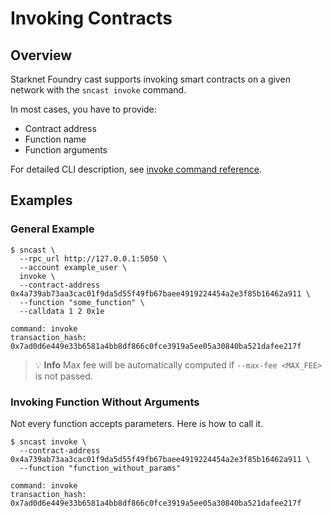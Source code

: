 # Invoking Contracts

## Overview

Starknet Foundry cast supports invoking smart contracts on a given network with the `sncast invoke` command.

In most cases, you have to provide:

- Contract address
- Function name
- Function arguments

For detailed CLI description, see [invoke command reference](../appendix/cast/invoke.md).

## Examples

### General Example

```shell
$ sncast \
  --rpc_url http://127.0.0.1:5050 \
  --account example_user \
  invoke \
  --contract-address 0x4a739ab73aa3cac01f9da5d55f49fb67baee4919224454a2e3f85b16462a911 \
  --function "some_function" \
  --calldata 1 2 0x1e
  
command: invoke
transaction_hash: 0x7ad0d6e449e33b6581a4bb8df866c0fce3919a5ee05a30840ba521dafee217f
```

> 💡 **Info**
> Max fee will be automatically computed if `--max-fee <MAX_FEE>` is not passed.

### Invoking Function Without Arguments

Not every function accepts parameters. Here is how to call it.

```shell
$ sncast invoke \
  --contract-address 0x4a739ab73aa3cac01f9da5d55f49fb67baee4919224454a2e3f85b16462a911 \
  --function "function_without_params"
  
command: invoke
transaction_hash: 0x7ad0d6e449e33b6581a4bb8df866c0fce3919a5ee05a30840ba521dafee217f
```

